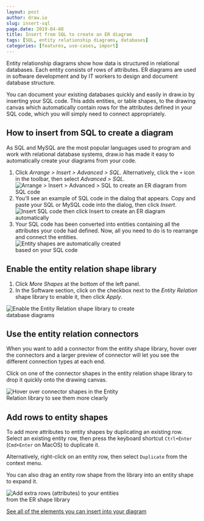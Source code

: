 ```yaml
---
layout: post
author: draw.io
slug: insert-sql
page.date: 2019-04-08
title: Insert from SQL to create an ER diagram
tags: [SQL, entity relationship diagrams, databases]
categories: [features, use-cases, import]
---
```


Entity relationship diagrams show how data is structured in relational databases. Each entity consists of rows of attributes. ER diagrams are used in software development and by IT workers to design and document database structure.

You can document your existing databases quickly and easily in draw.io by inserting your SQL code. This adds entities, or table shapes, to the drawing canvas which automatically contain rows for the attributes defined in your SQL code, which you will simply need to connect appropriately.

## How to insert from SQL to create a diagram

As SQL and MySQL are the most popular languages used to program and work with relational database systems, draw.io has made it easy to automatically create your diagrams from your code.

1. Click _Arrange > Insert > Advanced > SQL_. Alternatively, click the ``+`` icon in the toolbar, then select _Advanced > SQL_.
<br /><img src="/assets/img/blog/arrange-insert-advanced-sql-menu.png" style="max-width:100%;height:auto;" alt="Arrange > Insert > Advanced > SQL to create an ER diagram from SQL code">
2. You'll see an example of SQL code in the dialog that appears. Copy and paste your SQL or MySQL code into the dialog, then click _Insert_.
<br /><img src="/assets/img/blog/insert-sql-dialog.png" style="width=100%;max-width:400px;height:auto;" alt="Insert SQL code then click Insert to create an ER diagram automatically">
3. Your SQL code has been converted into entities containing all the attributes your code had defined. Now, all you need to do is to rearrange and connect the entities.
<br /><img src="/assets/img/blog/inserted-sql-example-erd.png" style="width=100%;max-width:300px;height:auto;" alt="Entity shapes are automatically created based on your SQL code">

## Enable the entity relation shape library

1. Click _More Shapes_ at the bottom of the left panel.
2. In the Software section, click on the checkbox next to the _Entity Relation_ shape library to enable it, then click _Apply_.
<img src="/assets/img/blog/entity-relation-shape-library-dialog.png" style="width=100%;max-width:400px;height:auto;" alt="Enable the Entity Relation shape library to create database diagrams">

## Use the entity relation connectors

When you want to add a connector from the entity shape library, hover over the connectors and a larger preview of connector will let you see the different connection types at each end.

Click on one of the connector shapes in the entity relation shape library to drop it quickly onto the drawing canvas.

<img src="/assets/img/blog/entity-relation-shape-library-hover.png" style="width=100%;max-width:300px;height:auto;" alt="Hover over connector shapes in the Entity Relation library to see them more clearly">

## Add rows to entity shapes

To add more attributes to entity shapes by duplicating an existing row. Select an existing entity row, then press the keyboard shortcut ``Ctrl+Enter`` (``Cmd+Enter`` on MacOS) to duplicate it.

Alternatively, right-click on an entity row, then select ``Duplicate`` from the context menu.

You can also drag an entity row shape from the library into an entity shape to expand it.

<img src="/assets/img/blog/entity-relation-row-shape-hover.png" style="width=100%;max-width:300px;height:auto;" alt="Add extra rows (attributes) to your entities from the ER shape library">

[See all of the elements you can insert into your diagram](/doc/faq/arrange-insert-menu.html)
